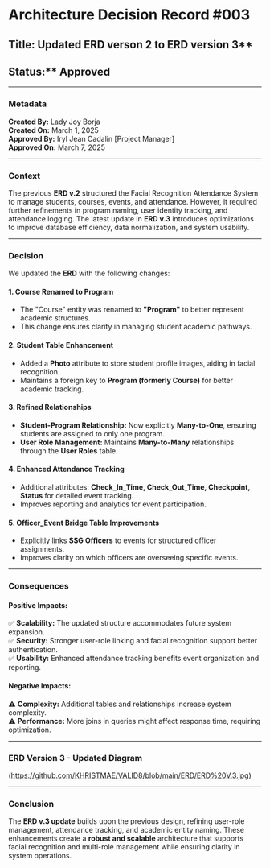 # Architecture Decision Record #003
## Title: Updated ERD verson 2 to ERD version 3**  
## Status:** Approved  

---  

### **Metadata**  
**Created By:** Lady Joy Borja  
**Created On:** March 1, 2025  
**Approved By:** Iryl Jean Cadalin [Project Manager]  
**Approved On:** March 7, 2025  

---  

### **Context**  
The previous **ERD v.2** structured the Facial Recognition Attendance System to manage students, courses, events, and attendance. However, it required further refinements in program naming, user identity tracking, and attendance logging. The latest update in **ERD v.3** introduces optimizations to improve database efficiency, data normalization, and system usability.

---  

### **Decision**  
We updated the **ERD** with the following changes:

#### **1. Course Renamed to Program**  
- The "Course" entity was renamed to **"Program"** to better represent academic structures.  
- This change ensures clarity in managing student academic pathways.

#### **2. Student Table Enhancement**  
- Added a **Photo** attribute to store student profile images, aiding in facial recognition.  
- Maintains a foreign key to **Program (formerly Course)** for better academic tracking.

#### **3. Refined Relationships**  
- **Student-Program Relationship:** Now explicitly **Many-to-One**, ensuring students are assigned to only one program.  
- **User Role Management:** Maintains **Many-to-Many** relationships through the **User Roles** table.

#### **4. Enhanced Attendance Tracking**  
- Additional attributes: **Check_In_Time, Check_Out_Time, Checkpoint, Status** for detailed event tracking.  
- Improves reporting and analytics for event participation.

#### **5. Officer_Event Bridge Table Improvements**  
- Explicitly links **SSG Officers** to events for structured officer assignments.  
- Improves clarity on which officers are overseeing specific events.

---  

### **Consequences**  
#### **Positive Impacts:**  
✅ **Scalability:** The updated structure accommodates future system expansion.  
✅ **Security:** Stronger user-role linking and facial recognition support better authentication.  
✅ **Usability:** Enhanced attendance tracking benefits event organization and reporting.  

#### **Negative Impacts:**  
⚠ **Complexity:** Additional tables and relationships increase system complexity.  
⚠ **Performance:** More joins in queries might affect response time, requiring optimization.  

---  

### **ERD Version 3 - Updated Diagram**  
(https://github.com/KHRISTMAE/VALID8/blob/main/ERD/ERD%20V.3.jpg)

---  

### **Conclusion**  
The **ERD v.3 update** builds upon the previous design, refining user-role management, attendance tracking, and academic entity naming. These enhancements create a **robust and scalable** architecture that supports facial recognition and multi-role management while ensuring clarity in system operations.

